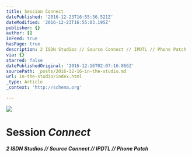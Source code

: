 ```yaml
---
title: Session Connect
datePublished: '2016-12-23T16:55:36.521Z'
dateModified: '2016-12-23T16:55:03.195Z'
publisher: {}
author: []
inFeed: true
hasPage: true
description: 2 ISDN Studios // Source Connect // IPDTL // Phone Patch
via: {}
starred: false
datePublishedOriginal: '2016-12-16T02:07:16.866Z'
sourcePath: _posts/2016-12-16-in-the-studio.md
url: in-the-studio/index.html
_type: Article
_context: 'http://schema.org'

---
```

![](https://the-grid-user-content.s3-us-west-2.amazonaws.com/48ac2248-4030-4e6c-9e42-f62eaeed74ee.jpg)

# Session _Connect_

_**2 ISDN Studios // Source Connect // IPDTL // Phone Patch**_